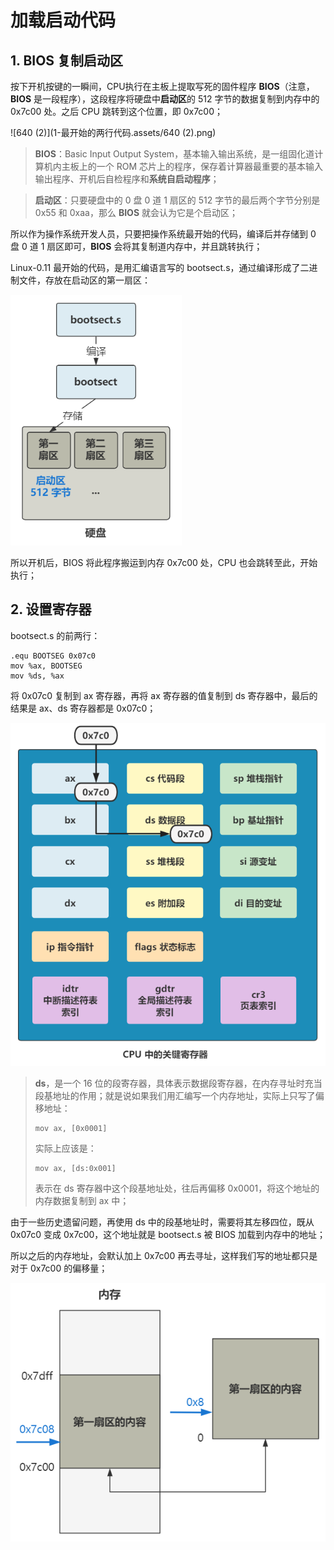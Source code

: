 # 加载启动代码

## 1. BIOS 复制启动区

按下开机按键的一瞬间，CPU执行在主板上提取写死的固件程序 **BIOS**（注意，**BIOS** 是一段程序），这段程序将硬盘中**启动区**的 512 字节的数据复制到内存中的 0x7c00 处。之后 CPU 跳转到这个位置，即 0x7c00；

![640 (2)](1-最开始的两行代码.assets/640 (2).png)

> **BIOS**：Basic Input Output System，基本输入输出系统，是一组固化道计算机内主板上的一个 ROM 芯片上的程序，保存着计算器最重要的基本输入输出程序、开机后自检程序和**系统自启动程序**；

> **启动区**：只要硬盘中的 0 盘 0 道 1 扇区的 512 字节的最后两个字节分别是 0x55 和 0xaa，那么 **BIOS** 就会认为它是个启动区；

所以作为操作系统开发人员，只要把操作系统最开始的代码，编译后并存储到 0 盘 0 道 1 扇区即可，**BIOS** 会将其复制道内存中，并且跳转执行；

Linux-0.11 最开始的代码，是用汇编语言写的 bootsect.s，通过编译形成了二进制文件，存放在启动区的第一扇区：

<img src="1-最开始的两行代码.assets/640 (1).png" alt="640 (1)" style="zoom:80%;" />

所以开机后，BIOS 将此程序搬运到内存 0x7c00 处，CPU 也会跳转至此，开始执行；

## 2. 设置寄存器

bootsect.s 的前两行：

````assembly
.equ BOOTSEG 0x07c0
mov %ax, BOOTSEG
mov %ds, %ax
````

将 0x07c0 复制到 ax 寄存器，再将 ax 寄存器的值复制到 ds 寄存器中，最后的结果是 ax、ds 寄存器都是 0x07c0；

![640](1-最开始的两行代码.assets/640-16606132390681.png)

> **ds**，是一个 16 位的段寄存器，具体表示数据段寄存器，在内存寻址时充当段基地址的作用；就是说如果我们用汇编写一个内存地址，实际上只写了偏移地址：
>
> ````assembly
> mov ax, [0x0001]
> ````
>
> 实际上应该是：
>
> ````assembly
> mov ax, [ds:0x001]
> ````
>
> 表示在 ds 寄存器中这个段基地址处，往后再偏移 0x0001，将这个地址的内存数据复制到 ax 中；

由于一些历史遗留问题，再使用 ds 中的段基地址时，需要将其左移四位，既从 0x07c0 变成 0x7c00，这个地址就是 bootsect.s 被 BIOS 加载到内存中的地址；

所以之后的内存地址，会默认加上 0x7c00 再去寻址，这样我们写的地址都只是对于 0x7c00 的偏移量；

![640](1-最开始的两行代码.assets/640.png)